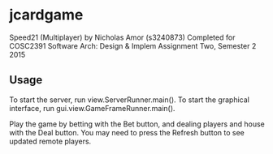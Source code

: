 # jcardgame

Speed21 (Multiplayer) by Nicholas Amor (s3240873)
Completed for COSC2391 Software Arch: Design & Implem
Assignment Two, Semester 2 2015

## Usage

To start the server, run view.ServerRunner.main().
To start the graphical interface, run gui.view.GameFrameRunner.main().

Play the game by betting with the Bet button, and dealing players and house with
the Deal button. You may need to press the Refresh button to see updated remote 
players.
